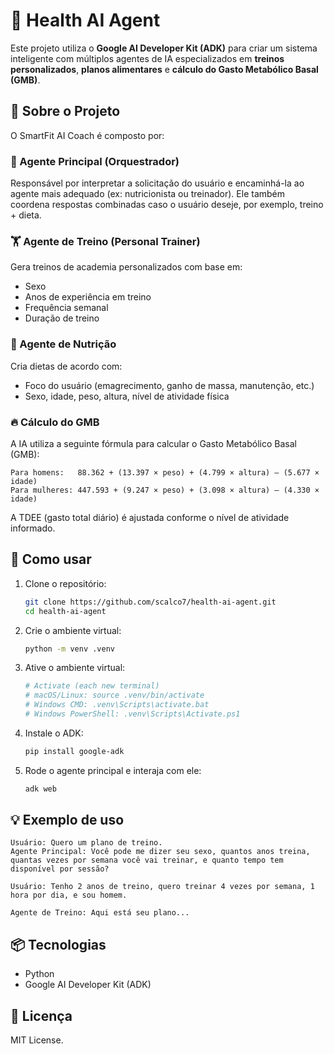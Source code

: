 
# 🤖 Health AI Agent

Este projeto utiliza o **Google AI Developer Kit (ADK)** para criar um sistema inteligente com múltiplos agentes de IA especializados em **treinos personalizados**, **planos alimentares** e **cálculo do Gasto Metabólico Basal (GMB)**.

## 🧠 Sobre o Projeto

O SmartFit AI Coach é composto por:

### 🧭 Agente Principal (Orquestrador)
Responsável por interpretar a solicitação do usuário e encaminhá-la ao agente mais adequado (ex: nutricionista ou treinador). Ele também coordena respostas combinadas caso o usuário deseje, por exemplo, treino + dieta.

### 🏋️ Agente de Treino (Personal Trainer)
Gera treinos de academia personalizados com base em:
- Sexo
- Anos de experiência em treino
- Frequência semanal
- Duração de treino

### 🥗 Agente de Nutrição
Cria dietas de acordo com:
- Foco do usuário (emagrecimento, ganho de massa, manutenção, etc.)
- Sexo, idade, peso, altura, nível de atividade física

### 🔥 Cálculo do GMB
A IA utiliza a seguinte fórmula para calcular o Gasto Metabólico Basal (GMB):

```
Para homens:   88.362 + (13.397 × peso) + (4.799 × altura) – (5.677 × idade)
Para mulheres: 447.593 + (9.247 × peso) + (3.098 × altura) – (4.330 × idade)
```

A TDEE (gasto total diário) é ajustada conforme o nível de atividade informado.

## 🚀 Como usar

1. Clone o repositório:
   ```bash
   git clone https://github.com/scalco7/health-ai-agent.git
   cd health-ai-agent
   ```

2. Crie o ambiente virtual:
   ```bash
   python -m venv .venv
   ```
   
3. Ative o ambiente virtual:
   ```bash
   # Activate (each new terminal)
   # macOS/Linux: source .venv/bin/activate
   # Windows CMD: .venv\Scripts\activate.bat
   # Windows PowerShell: .venv\Scripts\Activate.ps1
   ```

4. Instale o ADK:
   ```bash
   pip install google-adk
   ```

5. Rode o agente principal e interaja com ele:
   ```bash
   adk web
   ```

## 💡 Exemplo de uso

```
Usuário: Quero um plano de treino.
Agente Principal: Você pode me dizer seu sexo, quantos anos treina, quantas vezes por semana você vai treinar, e quanto tempo tem disponível por sessão?

Usuário: Tenho 2 anos de treino, quero treinar 4 vezes por semana, 1 hora por dia, e sou homem.

Agente de Treino: Aqui está seu plano...
```

## 📦 Tecnologias

- Python
- Google AI Developer Kit (ADK)

## 📜 Licença

MIT License.
